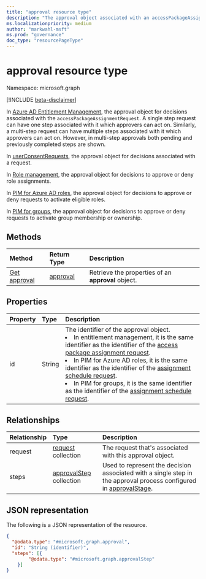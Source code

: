 ```yaml
---
title: "approval resource type"
description: "The approval object associated with an accessPackageAssignmentRequest or userConsentRequest."
ms.localizationpriority: medium
author: "markwahl-msft"
ms.prod: "governance"
doc_type: "resourcePageType"
---
```


# approval resource type

Namespace: microsoft.graph

[!INCLUDE [beta-disclaimer](../../includes/beta-disclaimer.md)]

In [Azure AD Entitlement Management](entitlementmanagement-overview.md), the approval object for decisions associated with the `accessPackageAssignmentRequest`. A single step request can have one step associated with it which approvers can act on. Similarly, a multi-step request can have multiple steps associated with it which approvers can act on. However, in multi-step approvals both pending and previously completed steps are shown.

In [userConsentRequests](../resources/userconsentrequest.md), the approval object for decisions associated with a request.

In [Role management](../resources/rolemanagement.md), the approval object for decisions to approve or deny role assignments.

In [PIM for Azure AD roles](../resources/privilegedidentitymanagementv3-overview.md), the approval object for decisions to approve or deny requests to activate eligible roles.

In [PIM for groups](../resources/privilegedidentitymanagement-for-groups-api-overview.md), the approval object for decisions to approve or deny requests to activate group membership or ownership.

## Methods

| Method       | Return Type | Description |
|:-------------|:------------|:------------|
|[Get approval](../api/approval-get.md) | [approval](approval.md) | Retrieve the properties of an **approval** object. |


## Properties
|Property|Type|Description|
|:---|:---|:---|
|id|String|The identifier of the approval object. <br/><li> In entitlement management, it is the same identifier as the identifier of the [access package assignment request](accesspackageassignmentrequest.md). <li>In PIM for Azure AD roles, it is the same identifier as the identifier of the [assignment schedule request](../resources/unifiedroleassignmentschedulerequest.md). <li>In PIM for groups, it is the same identifier as the identifier of the [assignment schedule request](../resources/privilegedaccessgroupassignmentschedulerequest.md).|

## Relationships
|Relationship|Type|Description|
|:---|:---|:---|
|request|[request](../resources/request.md) collection|The request that's associated with this approval object.|
|steps|[approvalStep](../resources/approvalstep.md) collection|Used to represent the decision associated with a single step in the approval process configured in [approvalStage](../resources/approvalstage.md).|

## JSON representation
The following is a JSON representation of the resource.
<!-- {
  "blockType": "resource",
  "keyProperty": "id",
  "@odata.type": "microsoft.graph.approval",
  "baseType": "microsoft.graph.entity",
}
-->
``` json
{
  "@odata.type": "#microsoft.graph.approval",
  "id": "String (identifier)",
  "steps": [{
        "@odata.type": "#microsoft.graph.approvalStep"
    }]
}
```
